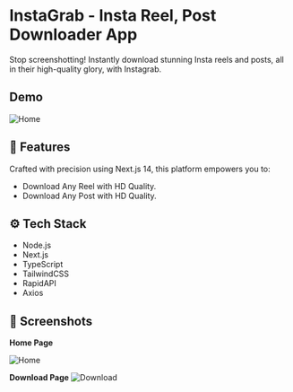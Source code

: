 
# InstaGrab - Insta Reel, Post Downloader App

Stop screenshotting! Instantly download stunning Insta reels and posts, all in their high-quality glory, with Instagrab.


## Demo

![Home](https://github.com/codescientists/instagrab/assets/66505013/8c6f67b8-4ed6-4604-9a35-49bb8f94e6ba)


## 🤖 Features

Crafted with precision using Next.js 14, this platform empowers you to:

- Download Any Reel with HD Quality.
- Download Any Post with HD Quality.



## ⚙️ Tech Stack

- Node.js
- Next.js
- TypeScript
- TailwindCSS
- RapidAPI
- Axios

## 🚀 Screenshots


**Home Page**

![Home](https://github.com/codescientists/instagrab/assets/66505013/2edd6f76-041e-46e6-8900-773db53065c6)

**Download Page**
![Download](https://github.com/codescientists/instagrab/assets/66505013/db0d2ed5-d9b8-4e16-9ba8-dc54aceea051)

